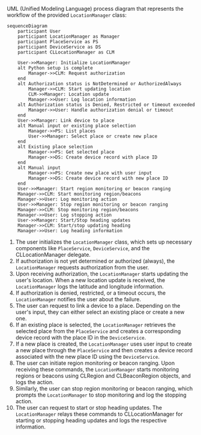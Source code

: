 UML (Unified Modeling Language) process diagram that represents the workflow of the provided `LocationManager` class:
```mermaid
sequenceDiagram
    participant User
    participant LocationManager as Manager
    participant PlaceService as PS
    participant DeviceService as DS
    participant CLLocationManager as CLM
    
    User->>Manager: Initialize LocationManager
    alt Python setup is complete
        Manager->>CLM: Request authorization
    end
    alt Authorization status is NotDetermined or AuthorizedAlways
        Manager->>CLM: Start updating location
        CLM->>Manager: Location update
        Manager->>User: Log location information
    alt Authorization status is Denied, Restricted or timeout exceeded
        Manager->>User: Handle authorization denial or timeout
    end
    User->>Manager: Link device to place
    alt Manual input or existing place selection
        Manager->>PS: List places
        User->>Manager: Select place or create new place
    end
    alt Existing place selection
        Manager->>PS: Get selected place
        Manager->>DS: Create device record with place ID
    end
    alt Manual input
        Manager->>PS: Create new place with user input
        Manager->>DS: Create device record with new place ID
    end
    User->>Manager: Start region monitoring or beacon ranging
    Manager->>CLM: Start monitoring region/beacons
    Manager->>User: Log monitoring action
    User->>Manager: Stop region monitoring or beacon ranging
    Manager->>CLM: Stop monitoring region/beacons
    Manager->>User: Log stopping action
    User->>Manager: Start/Stop heading updates
    Manager->>CLM: Start/stop updating heading
    Manager->>User: Log heading information
```
1. The user initializes the `LocationManager` class, which sets up necessary components like `PlaceService`, `DeviceService`, and the CLLocationManager delegate.
2. If authorization is not yet determined or authorized (always), the `LocationManager` requests authorization from the user.
3. Upon receiving authorization, the `LocationManager` starts updating the user's location. When a new location update is received, the `LocationManager` logs the latitude and longitude information.
4. If authorization is denied, restricted, or a timeout occurs, the `LocationManager` notifies the user about the failure.
5. The user can request to link a device to a place. Depending on the user's input, they can either select an existing place or create a new one.
6. If an existing place is selected, the `LocationManager` retrieves the selected place from the `PlaceService` and creates a corresponding device record with the place ID in the `DeviceService`.
7. If a new place is created, the `LocationManager` uses user input to create a new place through the `PlaceService` and then creates a device record associated with the new place ID using the `DeviceService`.
8. The user can initiate region monitoring or beacon ranging. Upon receiving these commands, the `LocationManager` starts monitoring regions or beacons using CLRegion and CLBeaconRegion objects, and logs the action.
9. Similarly, the user can stop region monitoring or beacon ranging, which prompts the `LocationManager` to stop monitoring and log the stopping action.
10. The user can request to start or stop heading updates. The `LocationManager` relays these commands to CLLocationManager for starting or stopping heading updates and logs the respective information.